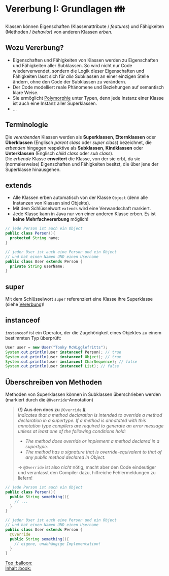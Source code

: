 # Vererbung I: Grundlagen :family:

Klassen können Eigenschaften (Klassenattribute / _features_) und Fähigkeiten (Methoden / _behavior_) von anderen Klassen _erben_.


## Wozu Vererbung?

-   Eigenschaften und Fähigkeiten von Klassen werden zu Eigenschaften und Fähigkeiten aller Subklassen. So wird nicht nur Code wiederverwendet, sondern die Logik dieser Eigenschaften und Fähigkeiten lässt sich für _alle_ Subklassen an einer einzigen Stelle ändern, ohne den Code der Subklassen zu verändern.
-   Der Code modelliert reale Phänomene und Beziehungen auf semantisch klare Weise.
-   Sie ermöglicht [Polymorphie](<https://de.wikipedia.org/wiki/Polymorphie_(Programmierung)>) unter Typen, denn jede Instanz einer Klasse ist auch eine Instanz aller Superklassen.
-   ...


## Terminologie

Die _vererbenden_ Klassen werden als **Superklassen**, **Elternklassen** oder **Überklassen** (Englisch _parent class_ oder _super class_) bezeichnet, die _erbenden_ hingegen respektive als **Subklassen**, **Kindklassen** oder **Unterklassen** (Englisch _child class_ oder _sub class_).  
Die _erbende_ Klasse **erweitert** die Klasse, von der sie erbt, da sie (normalerweise) Eigenschaften und Fähigkeiten besitzt, die über jene der Superklasse hinausgehen.


## extends

-   Alle Klassen erben automatisch von der Klasse `Object` (denn alle Instanzen von Klassen sind Objekte).
-   Mit dem Schlüsselwort `extends` wird eine Verwandschaft markiert.
-   Jede Klasse kann in Java nur von einer anderen Klasse erben. Es ist **keine Mehrfachvererbung** möglich!

```java
// jede Person ist auch ein Object
public class Person(){
  protected String name;
}

// jeder User ist auch eine Person und ein Object
// und hat einen Namen UND einen Username
public class User extends Person {
  private String userName;
}
```


## super

Mit dem Schlüsselwort `super` referenziert eine Klasse ihre Superklasse (siehe [Vererbung](#vererbung))!


## instanceof

`instanceof` ist ein Operator, der die Zugehörigkeit eines Objektes zu einem bestimmten Typ überprüft:

```java
User user = new User("Tonky McWigglefritts");
System.out.println(user instanceof Person); // true
System.out.println(user instanceof Object); // true
System.out.println(user instanceof CharSequence); // false
System.out.println(user instanceof List); // false
```


## Überschreiben von Methoden

Methoden von Superklassen können in Subklassen überschrieben werden (markiert durch die `@Override`-Annotation)

> **(!) Aus den docs zu** `@Override` [#](https://docs.oracle.com/javase/8/docs/api/java/lang/Override.html)  
> _Indicates that a method declaration is intended to override a method declaration in a supertype. If a method is annotated with this annotation type compilers are required to generate an error message unless at least one of the following conditions hold:_
>
> -   _The method does override or implement a method declared in a supertype._
> -   _The method has a signature that is override-equivalent to that of any public method declared in Object._
>
> &rarr; `@Override` ist also _nicht_ nötig, macht aber den Code eindeutiger und veranlasst den Compiler dazu, hilfreiche Fehlermeldungen zu liefern!

```java
// jede Person ist auch ein Object
public class Person(){
  public String something(){
    // ...
  }
}

// jeder User ist auch eine Person und ein Object
// und hat einen Namen UND einen Username
public class User extends Person {
  @Override
  public String something(){
    // eigene, unabhängige Implementation!
  }
}
```



<!-- Dieses HTML-Snippet sollte am Ende jeder Seite stehen! -->
<div class="top-link">
    <a href="#" title="Zum Anfang scrollen!">Top :balloon:</a>
    <br/>
    <a href="https://dh-cologne.github.io/java-wegweiser" title="Zurück zur Übersicht!">Inhalt :book:</a>
</div>